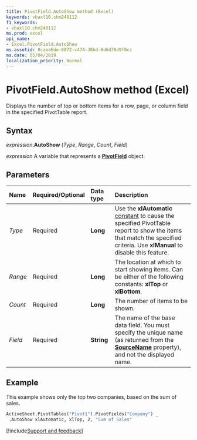 ```yaml
---
title: PivotField.AutoShow method (Excel)
keywords: vbaxl10.chm240112
f1_keywords:
- vbaxl10.chm240112
ms.prod: excel
api_name:
- Excel.PivotField.AutoShow
ms.assetid: 8caea6de-8872-c474-38bd-8d6d78d9f0cc
ms.date: 05/04/2019
localization_priority: Normal
---
```



# PivotField.AutoShow method (Excel)

Displays the number of top or bottom items for a row, page, or column field in the specified PivotTable report.


## Syntax

_expression_.**AutoShow** (_Type_, _Range_, _Count_, _Field_)

_expression_ A variable that represents a **[PivotField](Excel.PivotField.md)** object.


## Parameters

|Name|Required/Optional|Data type|Description|
|:-----|:-----|:-----|:-----|
| _Type_|Required| **Long**|Use the **xlAutomatic** [constant](excel.constants.md) to cause the specified PivotTable report to show the items that match the specified criteria. Use **xlManual** to disable this feature.|
| _Range_|Required| **Long**|The location at which to start showing items. Can be either of the following constants: **xlTop** or **xlBottom**.|
| _Count_|Required| **Long**|The number of items to be shown.|
| _Field_|Required| **String**|The name of the base data field. You must specify the unique name (as returned from the **[SourceName](Excel.PivotField.SourceName.md)** property), and not the displayed name.|

## Example

This example shows only the top two companies, based on the sum of sales.

```vb
ActiveSheet.PivotTables("Pivot1").PivotFields("Company") _ 
 .AutoShow xlAutomatic, xlTop, 2, "Sum of Sales"
```


[!include[Support and feedback](~/includes/feedback-boilerplate.md)]